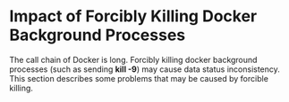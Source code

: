 # Impact of Forcibly Killing Docker Background Processes<a name="EN-US_TOPIC_0184808211"></a>

The call chain of Docker is long. Forcibly killing docker background processes \(such as sending  **kill -9**\) may cause data status inconsistency. This section describes some problems that may be caused by forcible killing.

